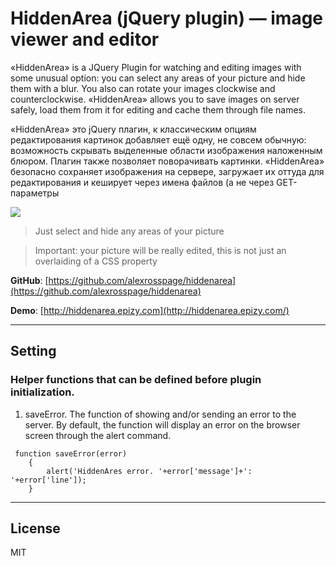 # HiddenArea (jQuery plugin) — image viewer and editor
«HiddenArea» is a JQuery Plugin for watching and editing images with some unusual option: you can select any areas of your picture and hide them with a blur. You also can rotate your images clockwise and counterclockwise. «HiddenArea» allows you to save images on server safely, load them from it for editing and cache them through file names.

«HiddenArea» это jQuery плагин, к классическим опциям редактирования картинок добавляет ещё одну, не совсем  обычную: возможность скрывать выделенные области изображения наложенным блюром. Плагин также позволяет поворачивать картинки. «HiddenArea» безопасно сохраняет изображения на сервере, загружает их оттуда для редактирования и кеширует через имена файлов (а не через GET-параметры

![](https://github.com/alexrosspage/hiddenarea/blob/main/FOMA_B.png)

> Just select and hide any areas of your picture

> Important: your picture will be really edited, this is not just an overlaiding of a СSS property

**GitHub**: [https://github.com/alexrosspage/hiddenarea](https://github.com/alexrosspage/hiddenarea)

**Demo**: [http://hiddenarea.epizy.com](http://hiddenarea.epizy.com/)
***
## Setting
### Helper functions that can be defined before plugin initialization.
1. saveError. 
The function of showing and/or sending an error to the server. By default, the function will display an error on the browser screen through the alert command.
```
 function saveError(error)
    {
        alert('HiddenAres error. '+error['message']+': '+error['line']);
    }
```
***
## License
MIT
